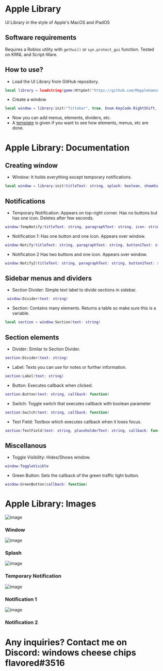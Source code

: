 # Apple Library
UI Library in the style of Apple's MacOS and iPadOS

## Software requirements
Requires a Roblox utility with `gethui()` or `syn.protect_gui` function. Tested on KRNL and Script-Ware.


## How to use?
- Load the UI Library from GitHub repository.
```lua
local library = loadstring(game:HttpGet("https://github.com/MappleGaming208/AppleLibrary/blob/dark-mode/main.lua?raw=true"))()
```
- Create a window.
```lua
local window = library:init("Titlebar", true, Enum.KeyCode.RightShift, true)
```
- Now you can add menus, elements, dividers, etc.
- A [template](/example.lua) is given if you want to see how elements, menus, etc are done.

# Apple Library: Documentation
## Creating window
- Window: It holds everything except temporary notifications.
```lua
local window = library:init(titleText: string, splash: boolean, showHideKeybind: KeyCode, deletePreviousUI: boolean)
```
## Notifications
- Temporary Notification: Appears on top-right corner. Has no buttons but has one icon. Deletes after few seconds.
```lua
window:TempNotify(titleText: string, paragraphText: string, icon: string)
```
- Notification 1: Has one button and one icon. Appears over window.
```lua
window:Notify(titleText: string, paragraphText: string, button1Text: string, icon: string)
```
- Notification 2 Has two buttons and one icon. Appears over window.
```lua
window:Notify2(titleText: string, paragraphText: string, button1Text: string, button2Text: string, icon: string)
```
## Sidebar menus and dividers
- Section Divider: Simple text label to divide sections in sidebar.
```lua
 window:Divider(text: string)
```
- Section: Contains many elements. Returns a table so make sure this is a variable.
```lua
local section = window:Section(text: string)
```
## Section elements
- Divider: Similar to Section Divider.
```lua
section:Divider(text: string)
```
- Label: Texts you can use for notes or further information.
```lua
section:Label(text: string)
```
- Button: Executes callback when clicked.
```lua
section:Button(text: string, callback: function)
```
- Switch: Toggle switch that executes callback with boolean parameter
```lua
section:Switch(text: string, callback: function)
```
- Text Field: Textbox which executes callback when it loses focus.
```lua
section:TextField(text: string, placeholderText: string, callback: function)
```
## Miscellanous
- Toggle Visibility: Hides/Shows window.
```lua
window:ToggleVisible
```
- Green Button: Sets the callback of the green traffic light button.
```lua
window:GreenButton(callback: function)
```
# Apple Library: Images

![image](https://user-images.githubusercontent.com/82454201/221863896-c92c454a-00a4-4943-9714-532e12d50ee5.png)
### Window
![image](https://user-images.githubusercontent.com/82454201/221863995-7f86524a-c4ea-4123-8978-d57a99421b7c.png)
### Splash
![image](https://user-images.githubusercontent.com/82454201/221864179-56a4b5d6-df49-4f52-b1bb-ad3465a0e4f2.png)
### Temporary Notification
![image](https://user-images.githubusercontent.com/82454201/221864518-4215a85c-e1cb-4a05-a1c0-730a61a73e57.png)
### Notification 1
![image](https://user-images.githubusercontent.com/82454201/221864617-41d6443e-6623-487b-87c0-7502ff1a4ab4.png)
### Notification 2
# Any inquiries? Contact me on Discord: windows cheese chips flavored#3516

